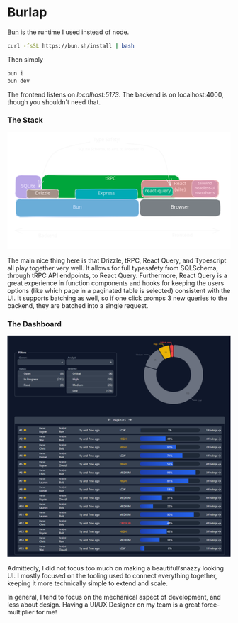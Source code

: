 # Burlap

[Bun](https://bun.sh) is the runtime I used instead of node.
```sh
curl -fsSL https://bun.sh/install | bash
```

Then simply

```sh
bun i
bun dev
```

The frontend listens on *localhost:5173*. The backend is on localhost:4000, though you shouldn't need that.

### The Stack

![the stack](public/stack.svg)

The main nice thing here is that Drizzle, tRPC, React Query, and Typescript all play together very well. It allows for full typesafety from SQLSchema, through tRPC API endpoints, to React Query. Furthermore, React Query is a great experience in function components and hooks for keeping the users options (like which page in a paginated table is selected) consistent with the UI. It supports batching as well, so if one click promps 3 new queries to the backend, they are batched into a single request.

### The Dashboard

![the dashboard](public/final.png)

Admittedly, I did not focus too much on making a beautiful/snazzy looking UI. I mostly focused on the tooling used to connect everything together, keeping it more technically simple to extend and scale.

In general, I tend to focus on the mechanical aspect of development, and less about design. Having a UI/UX Designer on my team is a great force-multiplier for me!

